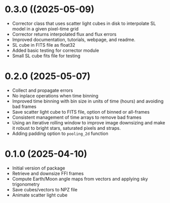# 0.3.0 ((2025-05-09)
- Corrector class that uses scatter light cubes in disk to interpolate SL model in a given pixel-time grid
- Corrector returns interpolated flux and flux errors
- Improved documentation, tutorials, webpage, and readme.
- SL cube in FITS file as float32
- Added basic testing for corrector module
- Small SL cube fits file for testing

# 0.2.0 (2025-05-07)
- Collect and propagate errors
- No inplace operations when time binning
- Improved time binning with bin size in units of time (hours) and avoiding bad frames
- Save scatter light cube to FITS file, option of binned or all-frames
- Consistent management of time arrays to remove bad frames
- Using an iterative rolling window to improve image downsizing and make it robust to bright stars, saturated pixels and straps.
- Adding padding option to `pooling_2d` function


# 0.1.0 (2025-04-10)
- Initial version of package
- Retrieve and downsize FFI frames
- Compute Earth/Moon angle maps from vectors and applying sky trigonometry
- Save cubes/vectors to NPZ file
- Animate scatter light cube